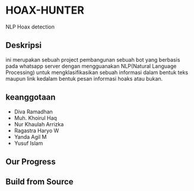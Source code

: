 # HOAX-HUNTER
NLP Hoax detection

## Deskripsi 
ini merupakan sebuah project pembangunan sebuah bot yang berbasis pada whatsapp server dengan mengguanakan NLP(Natural Language Processing) untuk mengklasifikasikan sebuah informasi dalam bentuk teks maupun link kedalam bentuk pesan informasi hoaks atau bukan.

## keanggotaan
- Diva Ramadhan
- Muh. Khoirul Haq
- Nur Khaulah Arrizka
- Ragastra Haryo W
- Yanda Agil M
- Yusuf Islam

## Our Progress
## Build from Source
